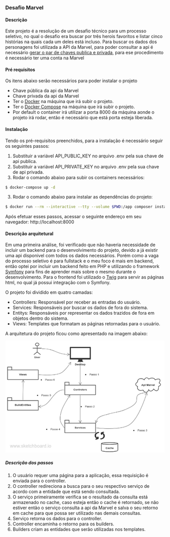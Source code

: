 ### Desafio Marvel
#### Descrição
Este projeto é a resolução de um desafio técnico para um processo seletivo, no qual o desafio era buscar por três herois favoritos e listar cinco histórias na quais cada um deles está incluso.
Para buscar os dados dos personagens foi utilizada a API da Marvel, para poder consultar a api é necessário [gerar o par de chaves publica e privada](https://developer.marvel.com/account), para ese procedimento é necessário ter uma conta na Marvel

#### Pré requisitos
Os itens abaixo serão necessários para poder instalar o projeto
* Chave pública da api da Marvel 
* Chave privada da api da Marvel 
* Ter o [Docker](https://docs.docker.com/install/linux/docker-ce/debian/) na máquina que irá subir o projeto.
* Ter o [Docker Compose](https://docs.docker.com/compose/install/) na máquina que irá subir o projeto.
* Por default o container irá utilizar a porta 8000 da máquina aonde o projeto irá rodar, então é necessário que está porta esteja liberada.  

#### Instalação
Tendo os pré-requisitos preenchidos, para a instalação é necessário seguir os seguintes passos:

1. Substituir a variável API_PUBLIC_KEY no arquivo .env pela sua chave de api publica.
2. Substituir a variável API_PRIVATE_KEY no arquivo .env pela sua chave de api privada. 
3. Rodar o comando abaixo para subir os containers necessários: 
```sh
$ docker-compose up -d
```
3. Rodar o comando abaixo para instalar as dependências do projeto: 
```sh
$ docker run --rm --interactive --tty --volume $PWD:/app composer install --ignore-platform-reqs
```

Após efetuar esses passos, acessar o seguinte endereço em seu navegador: http://localhost:8000
 
#### Descrição arquitetural

Em uma primeira análise, foi verificado que não haveria necessidade de incluir um backend para o desenvolvimento do projeto, devido a já existir uma api disponivel com todos os dados necessários.
Porém como a vaga do processo seletivo é para fullstack e o meu foco é mais em backend, então optei por incluir um backend feito em PHP e utilizando o framework [Symfony](https://symfony.com) para fins de aprender mais sobre o mesmo durante o desenvolvimento.
Para o frontend foi utilizado o [Twig](https://twig.symfony.com/) para servir as páginas html, no qual já possui integração com o Symfony.

O projeto foi dividido em quatro camadas:
* Controllers: Responsável por receber as entradas do usuário.
* Services: Responsáveis por buscar os dados de fora do sistema.
* Entitys: Responsáveis por representar os dados trazidos de fora em objetos dentro do sistema.
* Views: Templates que formatam as páginas retornadas para o usuário.
 
A arquitetura do projeto ficou como apresentado na imagem abaixo:

![GitHub Logo](public/images/fluxo.jpg)

##### Descrição dos passos
1. O usuário requer uma página para a aplicação, essa requisição é enviada para o controller.
2. O controller redireciona a busca para o seu respectivo serviço de acordo com a entidade que está sendo consultada.
3. O serviço primeiramente verifica se o resultado da consulta está armazenado no cache, caso esteja então o cache é retornado, se não estiver então o serviço consulta a api da Marvel e salva o seu retorno em cache para que possa ser utilizado nas demais consultas.
4. Serviço retorna os dados para o controller.
5. Controller encaminha o retorno para os builders.
6. Builders criam as entidades que serão utilizadas nos templates.
